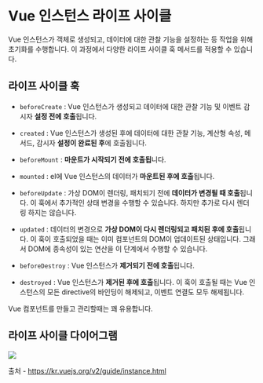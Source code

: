 # Vue 인스턴스 라이프 사이클

Vue 인스턴스가 객체로 생성되고, 데이터에 대한 관찰 기능을 설정하는 등 작업을 위해 초기화를 수행합니다. 이 과정에서 다양한 라이프 사이클 훅 메서드를 적용할 수 있습니다.

## 라이프 사이클 훅

- `beforeCreate` : Vue 인스턴스가 생성되고 데이터에 대한 관찰 기능 및 이벤트 감시자 **설정 전에 호출**됩니다.

- `created` : Vue 인스턴스가 생성된 후에 데이터에 대한 관찰 기능, 계산형 속성, 메서드, 감시자 **설정이 완료된 후**에 호출됩니다.

- `beforeMount` : **마운트가 시작되기 전에 호출됩**니다.

- `mounted` : el에 Vue 인스턴스의 데이터가 **마운트된 후에 호출**됩니다.

- `beforeUpdate` : 가상 DOM이 렌더링, 패치되기 전에 **데이터가 변경될 때 호출**됩니다. 이 훅에서 추가적인 상태 변경을 수행할 수 있습니다. 하지만 추가로 다시 렌더링 하지는 않습니다.

- `updated` : 데이터의 변경으로 **가상 DOM이 다시 렌더링되고 패치된 후에 호출**됩니다. 이 훅이 호출되었을 때는 이미 컴포넌트의 DOM이 업데이트된 상태입니다. 그래서 DOM에 종속성이 있는 연산을 이 단계에서 수행할 수 있습니다.

- `beforeDestroy` : Vue 인스턴스가 **제거되기 전에 호출**됩니다.

- `destroyed` : Vue 인스턴스가 **제거된 후에 호출**됩니다. 이 훅이 호출될 때는 Vue 인스턴스의 모든 directive의 바인딩이 해제되고, 이벤트 연결도 모두 해제됩니다.

Vue 컴포넌트를 만들고 관리할때는 꽤 유용합니다.

## 라이프 사이클 다이어그램

![](https://kr.vuejs.org/images/lifecycle.png)

출처 - https://kr.vuejs.org/v2/guide/instance.html
